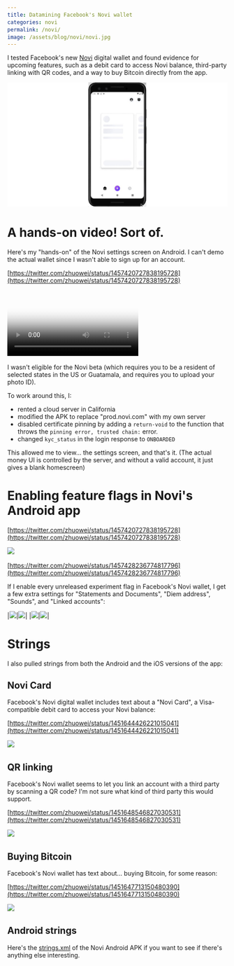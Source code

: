 ```yaml
--- 
title: Datamining Facebook's Novi wallet
categories: novi
permalink: /novi/
image: /assets/blog/novi/novi.jpg
--- 
```


I tested Facebook's new [Novi](https://novi.com) digital wallet and found evidence for upcoming features, such as a debit card to access Novi balance, third-party linking with QR codes, and a way to buy Bitcoin directly from the app.

![A screenshot of Novi](/assets/blog/novi/novi.jpg)

# A hands-on video! Sort of.

Here's my "hands-on" of the Novi settings screen on Android. I can't demo the actual wallet since I wasn't able to sign up for an account.

[https://twitter.com/zhuowei/status/1457420727838195728](https://twitter.com/zhuowei/status/1457420727838195728)

<video src="https://video.twimg.com/ext_tw_video/1457420688478941188/pu/pl/OUfWyS-paSq-Ew7b.m3u8?tag=12&container=fmp4&descending=true" poster="/assets/blog/novi/novi.jpg" controls style="max-width: 100%"></video>

I wasn't eligible for the Novi beta (which requires you to be a resident of selected states in the US or Guatamala, and requires you to upload your photo ID).

To work around this, I:

- rented a cloud server in California
- modified the APK to replace "prod.novi.com" with my own server
- disabled certificate pinning by adding a `return-void` to the function that throws the `pinning error, trusted chain:` error.
- changed `kyc_status` in the login response to `ONBOARDED`

This allowed me to view... the settings screen, and that's it. (The actual money UI is controlled by the server, and without a valid account, it just gives a blank homescreen)

# Enabling feature flags in Novi's Android app

[https://twitter.com/zhuowei/status/1457420727838195728](https://twitter.com/zhuowei/status/1457420727838195728)

![](https://pbs.twimg.com/media/FCgce3tWYAYplPh?format=jpg)

[https://twitter.com/zhuowei/status/1457428236774817796](https://twitter.com/zhuowei/status/1457428236774817796)

If I enable every unreleased experiment flag in Facebook's Novi wallet, I get a few extra settings for "Statements and Documents", "Diem address", "Sounds", and "Linked accounts":

|![](https://pbs.twimg.com/media/FDnTQA_XEAISxcU?format=jpg)|![](https://pbs.twimg.com/media/FDnTQDIXsAQawCl?format=jpg)|
|![](https://pbs.twimg.com/media/FDnTQH5WUAUZql_?format=jpg)|![](https://pbs.twimg.com/media/FDnTQKJXsBAHNTS?format=jpg)|

# Strings

I also pulled strings from both the Android and the iOS versions of the app:

## Novi Card

Facebook's Novi digital wallet includes text about a "Novi Card", a Visa-compatible debit card to access your Novi balance:

[https://twitter.com/zhuowei/status/1451644426221015041](https://twitter.com/zhuowei/status/1451644426221015041)

![](https://pbs.twimg.com/media/FCVG6SWXsAgK7qS?format=jpg)

## QR linking

Facebook's Novi wallet seems to let you link an account with a third party by scanning a QR code?
I'm not sure what kind of third party this would support.

[https://twitter.com/zhuowei/status/1451648546827030531](https://twitter.com/zhuowei/status/1451648546827030531)

![](https://pbs.twimg.com/media/FCVKqLzXEA0Rx-z?format=jpg)

## Buying Bitcoin

Facebook's Novi wallet has text about... buying Bitcoin, for some reason:

[https://twitter.com/zhuowei/status/1451647713150480390](https://twitter.com/zhuowei/status/1451647713150480390)

![](https://pbs.twimg.com/media/FCVJ5p5WYAQYUH-?format=jpg)

## Android strings

Here's the [strings.xml](https://gist.github.com/zhuowei/fb37eddd1808f31786855f3e3b847b5e) of the Novi Android APK if you want to see if there's anything else interesting.
